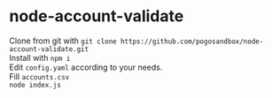 # node-account-validate

Clone from git with `git clone https://github.com/pogosandbox/node-account-validate.git`  
Install with `npm i`  
Edit `config.yaml` according to your needs.  
Fill `accounts.csv`  
`node index.js`  
